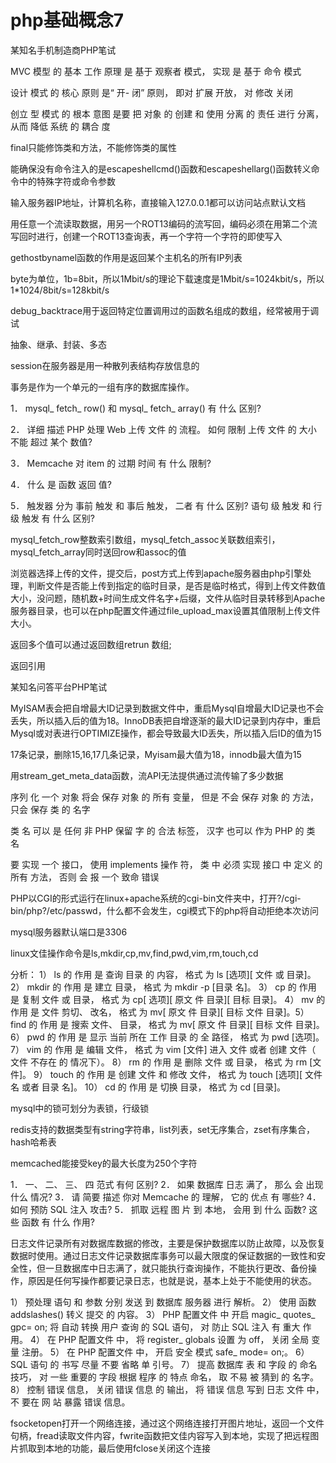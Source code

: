 # php基础概念7

某知名手机制造商PHP笔试

MVC 模型 的 基本 工作 原理 是 基于 观察者 模式， 实现 是 基于 命令 模式 

设计 模式 的 核心 原则 是“ 开- 闭” 原则， 即对 扩展 开放， 对 修改 关闭 

创立 型 模式 的 根本 意图 是要 把 对象 的 创建 和 使用 分离 的 责任 进行 分离， 从而 降低 系统 的 耦合 度

final只能修饰类和方法，不能修饰类的属性

能确保没有命令注入的是escapeshellcmd()函数和escapeshellarg()函数转义命令中的特殊字符或命令参数

输入服务器IP地址，计算机名称，直接输入127.0.0.1都可以访问站点默认文档

用任意一个流读取数据，用另一个ROT13编码的流写回，编码必须在用第二个流写回时进行，创建一个ROT13查询表，再一个字符一个字符的即使写入

gethostbynamel函数的作用是返回某个主机名的所有IP列表

byte为单位，1b=8bit，所以1Mbit/s的理论下载速度是1Mbit/s=1024kbit/s，所以1*1024/8bit/s=128kbit/s

debug_backtrace用于返回特定位置调用过的函数名组成的数组，经常被用于调试

抽象、继承、封装、多态

session在服务器是用一种散列表结构存放信息的

事务是作为一个单元的一组有序的数据库操作。

1． mysql_ fetch_ row() 和 mysql_ fetch_ array() 有 什么 区别? 

2． 详细 描述 PHP 处理 Web 上传 文件 的 流程。 如何 限制 上传 文件 的 大小 不能 超过 某个 数值? 

3． Memcache 对 item 的 过期 时间 有 什么 限制? 

4． 什么 是 函数 返回 值? 

5． 触发器 分为 事前 触发 和 事后 触发， 二者 有 什么 区别? 语句 级 触发 和 行 级 触发 有 什么 区别?

mysql_fetch_row整数索引数组，mysql_fetch_assoc关联数组索引，mysql_fetch_array同时送回row和assoc的值

浏览器选择上传的文件，提交后，post方式上传到apache服务器由php引擎处理，判断文件是否能上传到指定的临时目录，是否是临时格式，得到上传文件数值大小，没问题，随机数+时间生成文件名字+后缀，文件从临时目录转移到Apache服务器目录，也可以在php配置文件通过file_upload_max设置其值限制上传文件大小。

返回多个值可以通过返回数组retrun 数组;

返回引用

某知名问答平台PHP笔试

MyISAM表会把自增最大ID记录到数据文件中，重启Mysql自增最大ID记录也不会丢失，所以插入后的值为18。InnoDB表把自增逐渐的最大ID记录到内存中，重启Mysql或对表进行OPTIMIZE操作，都会导致最大ID丢失，所以插入后ID的值为15

17条记录，删除15,16,17几条记录，Myisam最大值为18，innodb最大值为15

用stream_get_meta_data函数，流API无法提供通过流传输了多少数据

序列 化 一个 对象 将会 保存 对象 的 所有 变量， 但是 不会 保存 对象 的 方法， 只会 保存 类 的 名字 

类 名 可以 是 任何 非 PHP 保留 字 的 合法 标签， 汉字 也可以 作为 PHP 的 类 名 

要 实现 一个 接口， 使用 implements 操作 符， 类 中 必须 实现 接口 中 定义 的 所有 方法， 否则 会 报 一个 致命 错误

PHP以CGI的形式运行在linux+apache系统的cgi-bin文件夹中，打开?/cgi-bin/php?/etc/passwd，什么都不会发生，cgi模式下的php将自动拒绝本次访问

mysql服务器默认端口是3306

linux文佳操作命令是ls,mkdir,cp,mv,find,pwd,vim,rm,touch,cd

分析： 1） ls 的 作用 是 查询 目录 的 内容， 格式 为 ls [选项][ 文件 或 目录]。 2） mkdir 的 作用 是 建立 目录， 格式 为 mkdir -p [目录 名]。 3） cp 的 作用 是 复制 文件 或 目录， 格式 为 cp[ 选项][ 原文 件 目录][ 目标 目录]。 4） mv 的 作用 是 文件 剪切、 改名， 格式 为 mv[ 原文 件 目录][ 目标 文件 目录]。5） find 的 作用 是 搜索 文件、 目录， 格式 为 mv[ 原文 件 目录][ 目标 文件 目录]。 6） pwd 的 作用 是 显示 当前 所在 工作 目录 的 全 路径， 格式 为 pwd [选项]。 7） vim 的 作用 是 编辑 文件， 格式 为 vim [文件] 进入 文件 或者 创建 文件（ 文件 不存在 的 情况下）。 8） rm 的 作用 是 删除 文件 或 目录， 格式 为 rm [文件]。 9） touch 的 作用 是 创建 文件 和 修改 文件， 格式 为 touch [选项][ 文件名 或者 目录 名]。 10） cd 的 作用 是 切换 目录， 格式 为 cd [目录]。

mysql中的锁可划分为表锁，行级锁

redis支持的数据类型有string字符串，list列表，set无序集合，zset有序集合，hash哈希表

memcached能接受key的最大长度为250个字符

1． 一、 二、 三、 四 范式 有何 区别? 2． 如果 数据库 日志 满了， 那么 会 出现 什么 情况? 3． 请 简要 描述 你对 Memcache 的 理解， 它的 优点 有 哪些? 4． 如何 预防 SQL 注入 攻击? 5． 抓取 远程 图
片 到 本地， 会用 到 什么 函数? 这些 函数 有 什么 作用?

日志文件记录所有对数据库数据的修改，主要是保护数据库以防止故障，以及恢复数据时使用。通过日志文件记录数据库事务可以最大限度的保证数据的一致性和安全性，但一旦数据库中日志满了，就只能执行查询操作，不能执行更改、备份操作，原因是任何写操作都要记录日志，也就是说，基本上处于不能使用的状态。

1） 预处理 语句 和 参数 分别 发送 到 数据库 服务器 进行 解析。 2） 使用 函数 addslashes() 转义 提交 的 内容。 3） PHP 配置文件 中 开启 magic_ quotes_ gpc= on; 将 自动 转换 用户 查询 的 SQL 语句， 对 防止 SQL 注入 有 重大 作用。 4） 在 PHP 配置文件 中， 将 register_ globals 设置 为 off， 关闭 全局 变量 注册。 5） 在 PHP 配置文件 中， 开启 安全 模式 safe_ mode= on;。 6） SQL 语句 的 书写 尽量 不要 省略 单 引号。 7） 提高 数据库 表 和 字段 的 命名 技巧， 对 一些 重要的 字段 根据 程序 的 特点 命名， 取 不易 被 猜到 的 名字。 8） 控制 错误 信息， 关闭 错误 信息 的 输出， 将 错误 信息 写到 日志 文件 中， 不 要在 网 站 暴露 错误 信息。

fsocketopen打开一个网络连接，通过这个网络连接打开图片地址，返回一个文件句柄，fread读取文件内容，fwrite函数把文佳内容写入到本地，实现了把远程图片抓取到本地的功能，最后使用fclose关闭这个连接
